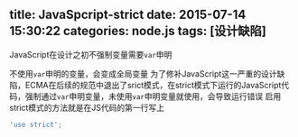 title: JavaSpcript-strict
date: 2015-07-14 15:30:22
categories: node.js
tags: [设计缺陷]
---
JavaScript在设计之初不强制变量需要`var`申明
<!--more-->
不使用`var`申明的变量，会变成全局变量
为了修补JavaScript这一严重的设计缺陷，ECMA在后续的规范中退出了srict模式，在strict模式下运行的JavaScript代码，强制通过`var`申明变量，未使用`var`申明变量就使用，会导致运行错误
启用strict模式的方法就是在JS代码的第一行写上
```javascript
'use strict';
```